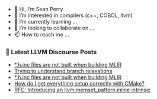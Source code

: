 - 👋 Hi, I’m Sean Perry
- 👀 I’m interested in compilers (c++, COBOL, llvm)
- 🌱 I’m currently learning ...
- 💞️ I’m looking to collaborate on ...
- 📫 How to reach me ...

<!---
s66perry/s66perry is a ✨ special ✨ repository because its `README.md` (this file) appears on your GitHub profile.
You can click the Preview link to take a look at your changes.
--->
### 📕 Latest LLVM Discourse Posts

<!-- DISCOURSE-LLVM:START -->
- [*.h.inc files are not built when building MLIR](https://discourse.llvm.org/t/h-inc-files-are-not-built-when-building-mlir/79494#post_8)
- [Trying to understand branch relaxations](https://discourse.llvm.org/t/trying-to-understand-branch-relaxations/79442#post_12)
- [*.h.inc files are not built when building MLIR](https://discourse.llvm.org/t/h-inc-files-are-not-built-when-building-mlir/79494#post_7)
- [How do I get everything setup correctly with CMake?](https://discourse.llvm.org/t/how-do-i-get-everything-setup-correctly-with-cmake/79484#post_4)
- [RFC: Introducing an llvm.memset_pattern.inline intrinsic](https://discourse.llvm.org/t/rfc-introducing-an-llvm-memset-pattern-inline-intrinsic/79496#post_2)
<!-- DISCOURSE-LLVM:END -->
